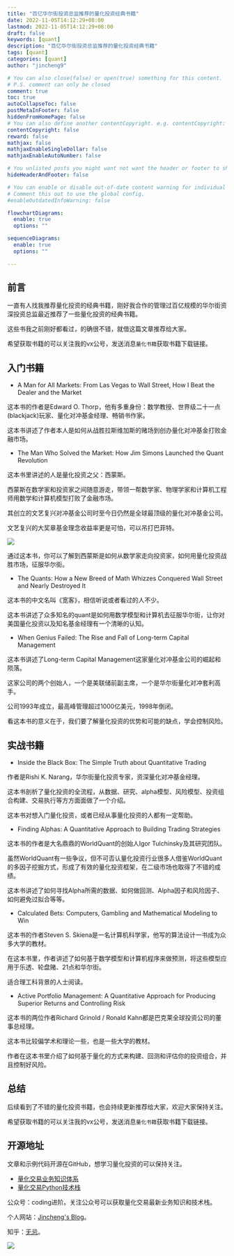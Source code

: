 ```yaml
---
title: "百亿华尔街投资总监推荐的量化投资经典书籍"
date: 2022-11-05T14:12:29+08:00
lastmod: 2022-11-05T14:12:29+08:00
draft: false
keywords: [quant]
description: "百亿华尔街投资总监推荐的量化投资经典书籍"
tags: [quant]
categories: [quant]
author: "jincheng9"

# You can also close(false) or open(true) something for this content.
# P.S. comment can only be closed
comment: true
toc: true
autoCollapseToc: false
postMetaInFooter: false
hiddenFromHomePage: false
# You can also define another contentCopyright. e.g. contentCopyright: "This is another copyright."
contentCopyright: false
reward: false
mathjax: false
mathjaxEnableSingleDollar: false
mathjaxEnableAutoNumber: false

# You unlisted posts you might want not want the header or footer to show
hideHeaderAndFooter: false

# You can enable or disable out-of-date content warning for individual post.
# Comment this out to use the global config.
#enableOutdatedInfoWarning: false

flowchartDiagrams:
  enable: true
  options: ""

sequenceDiagrams: 
  enable: true
  options: ""

---
```


## 前言

一直有人找我推荐量化投资的经典书籍，刚好我合作的管理过百亿规模的华尔街资深投资总监最近推荐了一些量化投资的经典书籍。

这些书我之前刚好都看过，的确很不错，就借这篇文章推荐给大家。

希望获取书籍的可以关注我的vx公号，发送消息`量化书籍`获取书籍下载链接。



## 入门书籍

* A Man for All Markets: From Las Vegas to Wall Street, How I Beat the Dealer and the Market

这本书的作者是Edward O. Thorp，他有多重身份：数学教授、世界级二十一点(blackjack)玩家、量化对冲基金经理、畅销书作家。

这本书讲述了作者本人是如何从战胜拉斯维加斯的赌场到创办量化对冲基金打败金融市场。

* The Man Who Solved the Market: How Jim Simons Launched the Quant Revolution

这本书里讲述的人是量化投资之父：西蒙斯。

西蒙斯在数学家和投资家之间随意游走，带领一帮数学家、物理学家和计算机工程师用数学和计算机模型打败了金融市场。

其创立的文艺复兴对冲基金公司时至今日仍然是全球最顶级的量化对冲基金公司。

文艺复兴的大奖章基金理念收益率更是可怕，可以吊打巴菲特。

![](/img/simons.png) 

通过这本书，你可以了解到西蒙斯是如何从数学家走向投资家，如何用量化投资战胜市场，征服华尔街。

* The Quants: How a New Breed of Math Whizzes Conquered Wall Street and Nearly Destroyed It

这本书的中文名叫《宽客》，相信听说或者看过的人不少。

这本书讲述了众多知名的quant是如何用数学模型和计算机去征服华尔街，让你对美国量化投资以及知名基金经理有一个清晰的认知。

* When Genius Failed: The Rise and Fall of Long-term Capital Management

这本书讲述了Long-term Capital Management这家量化对冲基金公司的崛起和陨落。

这家公司的两个创始人，一个是美联储前副主席，一个是华尔街量化对冲套利高手。

公司1993年成立，最高峰管理超过1000亿美元，1998年倒闭。

看这本书的意义在于，我们要了解量化投资的优势和可能的缺点，学会控制风险。



## 实战书籍

* Inside the Black Box: The Simple Truth about Quantitative Trading

作者是Rishi K. Narang，华尔街量化投资专家，资深量化对冲基金经理。

这本书剖析了量化投资的全流程，从数据、研究、alpha模型、风险模型、投资组合构建、交易执行等方方面面做了一个介绍。

这本书对想入门量化投资，或者已经从事量化投资的人都有一定帮助。

* Finding Alphas: A Quantitative Approach to Building Trading Strategies

这本书的作者是大名鼎鼎的WorldQuant的创始人Igor Tulchinsky及其研究团队。

虽然WorldQuant有一些争议，但不可否认量化投资行业很多人借鉴WorldQuant的多因子挖掘方式，形成了有效的量化投资框架，在二级市场也取得了不错的成绩。

这本书讲述了如何寻找Alpha所需的数据、如何做回测、Alpha因子和风险因子、如何避免过拟合等等。

* Calculated Bets: Computers, Gambling and Mathematical Modeling to Win

这本书的作者Steven S. Skiena是一名计算机科学家，他写的算法设计一书成为众多大学的教材。

在这本书里，作者讲述了如何基于数学模型和计算机程序来做预测，将这些模型应用于乐透、轮盘赌、21点和华尔街。

适合理工科背景的人士阅读。

* Active Portfolio Management: A Quantitative Approach for Producing Superior Returns and Controlling Risk

这本书的两位作者Richard Grinold / Ronald Kahn都是巴克莱全球投资公司的董事总经理。

这本书比较偏学术和理论一些，也是一些大学的教材。

作者在这本书里介绍了如何基于量化的方式来构建、回测和评估你的投资组合，并且控制好风险。



## 总结

后续看到了不错的量化投资书籍，也会持续更新推荐给大家，欢迎大家保持关注。

希望获取书籍的可以关注我的vx公号，发送消息`量化书籍`获取书籍下载链接。



## 开源地址

文章和示例代码开源在GitHub，想学习量化投资的可以保持关注。

* [量化交易业务知识体系](https://github.com/jincheng9/finance_tutorial)
* [量化交易Python技术栈](https://github.com/jincheng9/python-tutorial)

公众号：coding进阶。关注公众号可以获取量化交易最新业务知识和技术栈。

个人网站：[Jincheng's Blog](https://jincheng9.github.io/)。

知乎：[无忌](https://www.zhihu.com/people/thucuhkwuji)。

![](/img/wechat.png)


